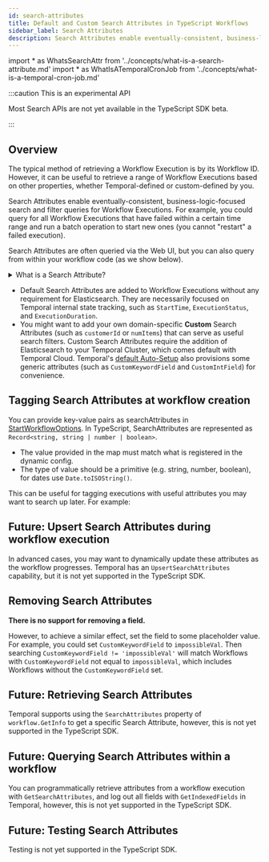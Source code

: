 ```yaml
---
id: search-attributes
title: Default and Custom Search Attributes in TypeScript Workflows
sidebar_label: Search Attributes
description: Search Attributes enable eventually-consistent, business-logic-focused search and filter queries for Workflow Executions. Most Search APIs are not yet available in the TypeScript SDK beta.
---
```


<!-- prettier-ignore -->
import * as WhatsSearchAttr from '../concepts/what-is-a-search-attribute.md'
import * as WhatIsATemporalCronJob from '../concepts/what-is-a-temporal-cron-job.md'

:::caution This is an experimental API

Most Search APIs are not yet available in the TypeScript SDK beta.

:::

## Overview

The typical method of retrieving a Workflow Execution is by its Workflow ID.
However, it can be useful to retrieve a range of Workflow Executions based on other properties, whether Temporal-defined or custom-defined by you.

Search Attributes enable eventually-consistent, business-logic-focused search and filter queries for Workflow Executions.
For example, you could query for all Workflow Executions that have failed within a certain time range and run a batch operation to start new ones (you cannot "restart" a failed execution).

Search Attributes are often queried via the Web UI, but you can also query from within your workflow code (as we show below).

<details>
<summary>What is a Search Attribute?
</summary>

<WhatsSearchAttr.default />

</details>

- <preview page={WhatsSearchAttr}>Default Search Attributes</preview> are added to Workflow Executions without any requirement for Elasticsearch.
  They are necessarily focused on Temporal internal state tracking, such as `StartTime`, `ExecutionStatus`, and `ExecutionDuration`.
- You might want to add your own domain-specific **Custom** Search Attributes (such as `customerId` or `numItems`) that can serve as useful search filters. Custom Search Attributes require the addition of Elasticsearch to your Temporal Cluster, which comes default with Temporal Cloud. Temporal's [default Auto-Setup](/blog/auto-setup/#temporal-server-setup) also provisions some generic attributes (such as `CustomKeywordField` and `CustomIntField`) for convenience.

## Tagging Search Attributes at workflow creation

You can provide key-value pairs as searchAttributes in [StartWorkflowOptions](https://typescript.temporal.io/api/interfaces/client.WorkflowOptions#searchattributes).
In TypeScript, SearchAttributes are represented as `Record<string, string | number | boolean>`.

- The value provided in the map must match what is registered in the dynamic config.
- The type of value should be a primitive (e.g. string, number, boolean), for dates use `Date.toISOString()`.

This can be useful for tagging executions with useful attributes you may want to search up later. For example:

<!--SNIPSTART typescript-search-attributes-at-creation-->
<!--SNIPEND-->

## Future: Upsert Search Attributes during workflow execution

In advanced cases, you may want to dynamically update these attributes as the workflow progresses.
Temporal has an `UpsertSearchAttributes` capability, but it is not yet supported in the TypeScript SDK.

## Removing Search Attributes

**There is no support for removing a field.**

However, to achieve a similar effect, set the field to some placeholder value.
For example, you could set `CustomKeywordField` to `impossibleVal`.
Then searching `CustomKeywordField != 'impossibleVal'` will match Workflows with `CustomKeywordField` not equal to `impossibleVal`, which includes Workflows without the `CustomKeywordField` set.

## Future: Retrieving Search Attributes

Temporal supports using the `SearchAttributes` property of `workflow.GetInfo` to get a specific Search Attribute, however, this is not yet supported in the TypeScript SDK.

## Future: Querying Search Attributes within a workflow

You can programmatically retrieve attributes from a workflow execution with `GetSearchAttributes`, and log out all fields with `GetIndexedFields` in Temporal, however, this is not yet supported in the TypeScript SDK.

## Future: Testing Search Attributes

Testing is not yet supported in the TypeScript SDK.
